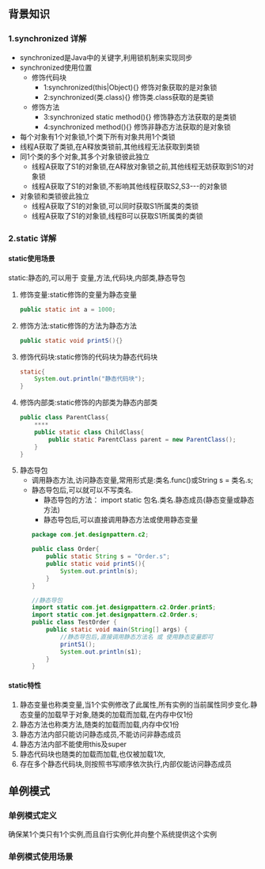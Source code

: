 ## 背景知识
### 1.synchronized 详解
- synchronized是Java中的关键字,利用锁机制来实现同步
- synchronized使用位置
    - 修饰代码块
        - 1:synchronized(this|Object){}     修饰对象获取的是对象锁
        - 2:synchronized(类.class){}        修饰类.class获取的是类锁
    - 修饰方法
        - 3:synchronized static method(){}      修饰静态方法获取的是类锁
        - 4:synchronized method(){}             修饰非静态方法获取的是对象锁
- 每个对象有1个对象锁,1个类下所有对象共用1个类锁
- 线程A获取了类锁,在A释放类锁前,其他线程无法获取到类锁
- 同1个类的多个对象,其多个对象锁彼此独立
    - 线程A获取了S1的对象锁,在A释放对象锁之前,其他线程无妨获取到S1的对象锁
    - 线程A获取了S1的对象锁,不影响其他线程获取S2,S3---的对象锁
- 对象锁和类锁彼此独立
    - 线程A获取了S1的对象锁,可以同时获取S1所属类的类锁
    - 线程A获取了S1的对象锁,线程B可以获取S1所属类的类锁
### 2.static 详解
#### static使用场景
static:静态的,可以用于 变量,方法,代码块,内部类,静态导包
1. 修饰变量:static修饰的变量为静态变量
    ```java
    public static int a = 1000;
    ```
2. 修饰方法:static修饰的方法为静态方法
    ```java
    public static void printS(){}
    ```
3. 修饰代码块:static修饰的代码块为静态代码块
    ```java
    static{
        System.out.println("静态代码块");
    }
    ```
4. 修饰内部类:static修饰的内部类为静态内部类
    ```java
    public class ParentClass{
        ****
        public static class ChildClass{
            public static ParentClass parent = new ParentClass();
        }
    }
    ```
5. 静态导包
    - 调用静态方法,访问静态变量,常用形式是:类名.func()或String s = 类名.s;
    - 静态导包后,可以就可以不写类名.
        - 静态导包的方法： import static 包名.类名.静态成员(静态变量或静态方法)
        - 静态导包后,可以直接调用静态方法或使用静态变量
        ```java
        package com.jet.designpattern.c2;
        
        public class Order{
            public static String s = "Order.s";
            public static void printS(){
                System.out.println(s);
            }
        }
        
        //静态导包
        import static com.jet.designpattern.c2.Order.printS;
        import static com.jet.designpattern.c2.Order.s;
        public class TestOrder {
            public static void main(String[] args) {
                //静态导包后,直接调用静态方法名 或 使用静态变量即可
                printS1();
                System.out.println(s1);
            }
        }
        ```
#### static特性
1. 静态变量也称类变量,当1个实例修改了此属性,所有实例的当前属性同步变化.静态变量的加载早于对象,随类的加载而加载,在内存中仅1份
2. 静态方法也称类方法,随类的加载而加载,内存中仅1份
3. 静态方法内部只能访问静态成员,不能访问非静态成员
4. 静态方法内部不能使用this及super
5. 静态代码块也随类的加载而加载,也仅被加载1次,
6. 存在多个静态代码块,则按照书写顺序依次执行,内部仅能访问静态成员


## 单例模式
### 单例模式定义
确保某1个类只有1个实例,而且自行实例化并向整个系统提供这个实例
### 单例模式使用场景